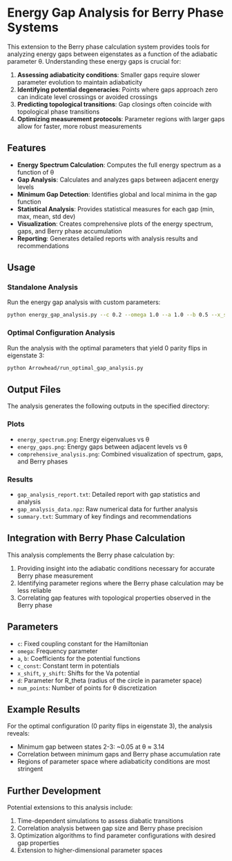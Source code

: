 # Energy Gap Analysis for Berry Phase Systems

This extension to the Berry phase calculation system provides tools for analyzing energy gaps between eigenstates as a function of the adiabatic parameter θ. Understanding these energy gaps is crucial for:

1. **Assessing adiabaticity conditions**: Smaller gaps require slower parameter evolution to maintain adiabaticity
2. **Identifying potential degeneracies**: Points where gaps approach zero can indicate level crossings or avoided crossings
3. **Predicting topological transitions**: Gap closings often coincide with topological phase transitions
4. **Optimizing measurement protocols**: Parameter regions with larger gaps allow for faster, more robust measurements

## Features

- **Energy Spectrum Calculation**: Computes the full energy spectrum as a function of θ
- **Gap Analysis**: Calculates and analyzes gaps between adjacent energy levels
- **Minimum Gap Detection**: Identifies global and local minima in the gap function
- **Statistical Analysis**: Provides statistical measures for each gap (min, max, mean, std dev)
- **Visualization**: Creates comprehensive plots of the energy spectrum, gaps, and Berry phase accumulation
- **Reporting**: Generates detailed reports with analysis results and recommendations

## Usage

### Standalone Analysis

Run the energy gap analysis with custom parameters:

```bash
python energy_gap_analysis.py --c 0.2 --omega 1.0 --a 1.0 --b 0.5 --x_shift 0.2 --y_shift 0.2 --d 1.0 --num_points 1000 --output_dir energy_gap_analysis
```

### Optimal Configuration Analysis

Run the analysis with the optimal parameters that yield 0 parity flips in eigenstate 3:

```bash
python Arrowhead/run_optimal_gap_analysis.py
```

## Output Files

The analysis generates the following outputs in the specified directory:

### Plots
- `energy_spectrum.png`: Energy eigenvalues vs θ
- `energy_gaps.png`: Energy gaps between adjacent levels vs θ
- `comprehensive_analysis.png`: Combined visualization of spectrum, gaps, and Berry phases

### Results
- `gap_analysis_report.txt`: Detailed report with gap statistics and analysis
- `gap_analysis_data.npz`: Raw numerical data for further analysis
- `summary.txt`: Summary of key findings and recommendations

## Integration with Berry Phase Calculation

This analysis complements the Berry phase calculation by:

1. Providing insight into the adiabatic conditions necessary for accurate Berry phase measurement
2. Identifying parameter regions where the Berry phase calculation may be less reliable
3. Correlating gap features with topological properties observed in the Berry phase

## Parameters

- `c`: Fixed coupling constant for the Hamiltonian
- `omega`: Frequency parameter
- `a`, `b`: Coefficients for the potential functions
- `c_const`: Constant term in potentials
- `x_shift`, `y_shift`: Shifts for the Va potential
- `d`: Parameter for R_theta (radius of the circle in parameter space)
- `num_points`: Number of points for θ discretization

## Example Results

For the optimal configuration (0 parity flips in eigenstate 3), the analysis reveals:

- Minimum gap between states 2-3: ~0.05 at θ ≈ 3.14
- Correlation between minimum gaps and Berry phase accumulation rate
- Regions of parameter space where adiabaticity conditions are most stringent

## Further Development

Potential extensions to this analysis include:

1. Time-dependent simulations to assess diabatic transitions
2. Correlation analysis between gap size and Berry phase precision
3. Optimization algorithms to find parameter configurations with desired gap properties
4. Extension to higher-dimensional parameter spaces
